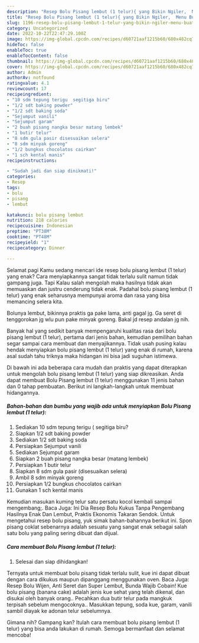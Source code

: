 ```yaml
---
description: "Resep Bolu Pisang lembut (1 telur){ yang Bikin Ngiler,  Menu Buat lebaran"
title: "Resep Bolu Pisang lembut (1 telur){ yang Bikin Ngiler,  Menu Buat lebaran"
slug: 1196-resep-bolu-pisang-lembut-1-telur-yang-bikin-ngiler-menu-buat-lebaran
category: Uncategorized
date: 2022-10-22T22:47:29.100Z
image: https://img-global.cpcdn.com/recipes/d60721aaf1215b60/680x482cq70/bolu-pisang-lembut-1-telur-foto-resep-utama.jpg
hideToc: false
enableToc: true
enableTocContent: false
thumbnail: https://img-global.cpcdn.com/recipes/d60721aaf1215b60/680x482cq70/bolu-pisang-lembut-1-telur-foto-resep-utama.jpg
cover: https://img-global.cpcdn.com/recipes/d60721aaf1215b60/680x482cq70/bolu-pisang-lembut-1-telur-foto-resep-utama.jpg
author: Admin
authorAv: notfound
ratingvalue: 4.1
reviewcount: 17
recipeingredient:
- "10 sdm tepung terigu  segitiga biru"
- "1/2 sdt baking powder"
- "1/2 sdt baking soda"
- "Sejumput vanili"
- "Sejumput garam"
- "2 buah pisang nangka besar matang lembek"
- "1 butir telur"
- "8 sdm gula pasir disesuaikan selera"
- "8 sdm minyak goreng"
- "1/2 bungkus chocolatos cairkan"
- "1 sch kental manis"
recipeinstructions:

- "Sudah jadi dan siap dinikmati!"
categories:
- Resep
tags:
- bolu
- pisang
- lembut

katakunci: bolu pisang lembut 
nutrition: 218 calories
recipecuisine: Indonesian
preptime: "PT38M"
cooktime: "PT48M"
recipeyield: "1"
recipecategory: Dinner

---
```



Selamat pagi Kamu sedang mencari ide resep bolu pisang lembut (1 telur) yang enak? Cara menyiapkannya sangat tidak terlalu sulit namun tidak gampang juga. Tapi Kalau salah mengolah maka hasilnya tidak akan memuaskan dan justru cenderung tidak enak. Padahal bolu pisang lembut (1 telur) yang enak seharusnya mempunyai aroma dan rasa yang bisa memancing selera kita.


Bolunya lembut, bikinnya praktis ga pake lama, anti gagal jg. Ga seret di tenggorokan jg wlu pun pake minyak goreng. Bakal jd resep andalan jg nih.

Banyak hal yang sedikit banyak mempengaruhi kualitas rasa dari bolu pisang lembut (1 telur), pertama dari jenis bahan, kemudian pemilihan bahan segar sampai cara membuat dan menyajikannya. Tidak usah pusing kalau hendak menyiapkan bolu pisang lembut (1 telur) yang enak di rumah, karena asal sudah tahu triknya maka hidangan ini bisa jadi suguhan istimewa.


Di bawah ini ada beberapa cara mudah dan praktis yang dapat diterapkan untuk mengolah bolu pisang lembut (1 telur) yang siap dikreasikan. Anda dapat membuat Bolu Pisang lembut (1 telur) menggunakan 11 jenis bahan dan 0 tahap pembuatan. Berikut ini langkah-langkah untuk membuat hidangannya.

<!--inarticleads1-->

##### Bahan-bahan dan bumbu yang wajib ada untuk menyiapkan Bolu Pisang lembut (1 telur):

1. Sediakan 10 sdm tepung terigu ( segitiga biru?
1. Siapkan 1/2 sdt baking powder
1. Sediakan 1/2 sdt baking soda
1. Persiapkan Sejumput vanili
1. Sediakan Sejumput garam
1. Siapkan 2 buah pisang nangka besar (matang lembek)
1. Persiapkan 1 butir telur
1. Siapkan 8 sdm gula pasir (disesuaikan selera)
1. Ambil 8 sdm minyak goreng
1. Persiapkan 1/2 bungkus chocolatos cairkan
1. Gunakan 1 sch kental manis


Kemudian masukan kuming telur satu persatu kocol kembali sampai mengembang;. Baca Juga: Ini Dia Resep Bolu Kukus Tanpa Pengembang Hasilnya Enak Dan Lembut, Praktis Ekonomis Takaran Sendok. Untuk mengetahui resep bolu pisang, yuk simak bahan-bahannya berikut ini. Spon pisang coklat sebenarnya adalah sesuatu yang sangat enak sebagai salah satu bolu yang paling sering dibuat dan dijual. 

<!--inarticleads2-->

##### Cara membuat Bolu Pisang lembut (1 telur):


1. Selesai dan siap dihidangkan!

Ternyata untuk membuat bolu pisang tidak terlalu sulit, kue ini dapat dibuat dengan cara dikukus maupun dipanggang menggunakan oven. Baca Juga: Resep Bolu Wijen, Anti Seret dan Super Lembut, Bunda Wajib Cobain! Kue bolu pisang (banana cake) adalah jenis kue sehat yang telah dikenal, dan disukai oleh banyak orang.. Pecahkan dua butir telur pada mangkuk terpisah sebelum mengocoknya.. Masukkan tepung, soda kue, garam, vanili sambil diayak ke adonan telur sebelumnya. 

Gimana nih? Gampang kan? Itulah cara membuat bolu pisang lembut (1 telur) yang bisa anda lakukan di rumah. Semoga bermanfaat dan selamat mencoba!
